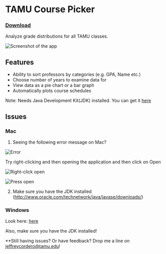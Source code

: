 # TAMU Course Picker

### **[Download](https://s3.us-east-2.amazonaws.com/coursepicker/CoursePicker.jar)**

Analyze grade distributions for all TAMU classes.

![Screenshot of the app](http://imgur.com/a/7VoWw)

## Features

* Ability to sort professors by categories (e.g. GPA, Name etc.)
* Choose number of years to examine data for
* View data as a pie chart or a bar graph
* Automatically plots course schedules
 
Note: Needs Java Development Kit(JDK) installed. You can get it [here](http://www.oracle.com/technetwork/java/javase/downloads/)

## Issues

### Mac

1. Seeing the following error message on Mac?

![Error](http://i.imgur.com/G2uBhYa.png)

Try right-clicking and then opening the application and then click on Open

![Right-click open](http://i.imgur.com/jt8jcKK.png)

![Press open](http://i.imgur.com/kVTqa01.png)

2. Make sure you have the JDK installed (http://www.oracle.com/technetwork/java/javase/downloads/)

### Windows

Look here: [here](http://stackoverflow.com/questions/8511063/how-to-run-jar-file-by-double-click-on-windows-7-64)

Also, make sure you have the JDK installed!

**Still having issues? Or have feedback? Drop me a line on jeffreycordero@tamu.edu!
